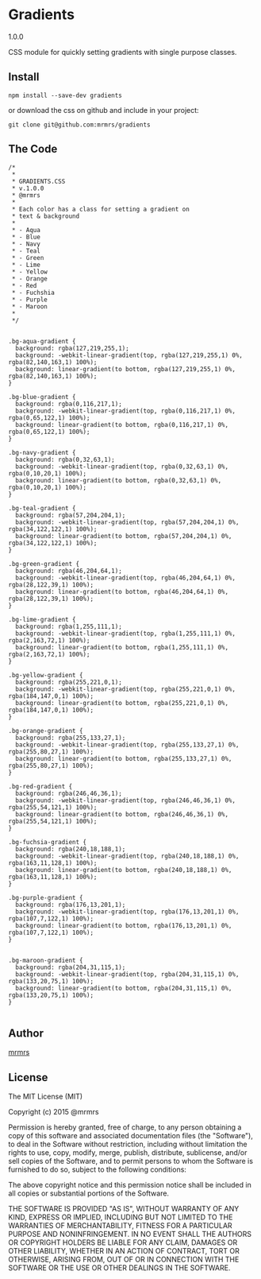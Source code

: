 # Gradients

1.0.0

CSS module for quickly setting gradients with single purpose classes.

## Install
```
npm install --save-dev gradients
```

or download the css on github and include in your project:

```
git clone git@github.com:mrmrs/gradients
```

## The Code
```
/*
 *
 * GRADIENTS.CSS
 * v.1.0.0
 * @mrmrs
 *
 * Each color has a class for setting a gradient on
 * text & background
 *
 * - Aqua
 * - Blue
 * - Navy
 * - Teal
 * - Green
 * - Lime
 * - Yellow
 * - Orange
 * - Red
 * - Fuchshia
 * - Purple
 * - Maroon
 *
 */


.bg-aqua-gradient {
  background: rgba(127,219,255,1);
  background: -webkit-linear-gradient(top, rgba(127,219,255,1) 0%, rgba(82,140,163,1) 100%);
  background: linear-gradient(to bottom, rgba(127,219,255,1) 0%, rgba(82,140,163,1) 100%);
}

.bg-blue-gradient {
  background: rgba(0,116,217,1);
  background: -webkit-linear-gradient(top, rgba(0,116,217,1) 0%, rgba(0,65,122,1) 100%);
  background: linear-gradient(to bottom, rgba(0,116,217,1) 0%, rgba(0,65,122,1) 100%);
}

.bg-navy-gradient {
  background: rgba(0,32,63,1);
  background: -webkit-linear-gradient(top, rgba(0,32,63,1) 0%, rgba(0,10,20,1) 100%);
  background: linear-gradient(to bottom, rgba(0,32,63,1) 0%, rgba(0,10,20,1) 100%);
}

.bg-teal-gradient {
  background: rgba(57,204,204,1);
  background: -webkit-linear-gradient(top, rgba(57,204,204,1) 0%, rgba(34,122,122,1) 100%);
  background: linear-gradient(to bottom, rgba(57,204,204,1) 0%, rgba(34,122,122,1) 100%);
}

.bg-green-gradient {
  background: rgba(46,204,64,1);
  background: -webkit-linear-gradient(top, rgba(46,204,64,1) 0%, rgba(28,122,39,1) 100%);
  background: linear-gradient(to bottom, rgba(46,204,64,1) 0%, rgba(28,122,39,1) 100%);
}

.bg-lime-gradient {
  background: rgba(1,255,111,1);
  background: -webkit-linear-gradient(top, rgba(1,255,111,1) 0%, rgba(2,163,72,1) 100%);
  background: linear-gradient(to bottom, rgba(1,255,111,1) 0%, rgba(2,163,72,1) 100%);
}

.bg-yellow-gradient {
  background: rgba(255,221,0,1);
  background: -webkit-linear-gradient(top, rgba(255,221,0,1) 0%, rgba(184,147,0,1) 100%);
  background: linear-gradient(to bottom, rgba(255,221,0,1) 0%, rgba(184,147,0,1) 100%);
}

.bg-orange-gradient {
  background: rgba(255,133,27,1);
  background: -webkit-linear-gradient(top, rgba(255,133,27,1) 0%, rgba(255,80,27,1) 100%);
  background: linear-gradient(to bottom, rgba(255,133,27,1) 0%, rgba(255,80,27,1) 100%);
}

.bg-red-gradient {
  background: rgba(246,46,36,1);
  background: -webkit-linear-gradient(top, rgba(246,46,36,1) 0%, rgba(255,54,121,1) 100%);
  background: linear-gradient(to bottom, rgba(246,46,36,1) 0%, rgba(255,54,121,1) 100%);
}

.bg-fuchsia-gradient {
  background: rgba(240,18,188,1);
  background: -webkit-linear-gradient(top, rgba(240,18,188,1) 0%, rgba(163,11,128,1) 100%);
  background: linear-gradient(to bottom, rgba(240,18,188,1) 0%, rgba(163,11,128,1) 100%);
}

.bg-purple-gradient {
  background: rgba(176,13,201,1);
  background: -webkit-linear-gradient(top, rgba(176,13,201,1) 0%, rgba(107,7,122,1) 100%);
  background: linear-gradient(to bottom, rgba(176,13,201,1) 0%, rgba(107,7,122,1) 100%);
}


.bg-maroon-gradient {
  background: rgba(204,31,115,1);
  background: -webkit-linear-gradient(top, rgba(204,31,115,1) 0%, rgba(133,20,75,1) 100%);
  background: linear-gradient(to bottom, rgba(204,31,115,1) 0%, rgba(133,20,75,1) 100%);
}


```

## Author

[mrmrs](http://mrmrs.io)

## License

The MIT License (MIT)

Copyright (c) 2015 @mrmrs

Permission is hereby granted, free of charge, to any person obtaining a copy
of this software and associated documentation files (the "Software"), to deal
in the Software without restriction, including without limitation the rights
to use, copy, modify, merge, publish, distribute, sublicense, and/or sell
copies of the Software, and to permit persons to whom the Software is
furnished to do so, subject to the following conditions:

The above copyright notice and this permission notice shall be included in
all copies or substantial portions of the Software.

THE SOFTWARE IS PROVIDED "AS IS", WITHOUT WARRANTY OF ANY KIND, EXPRESS OR
IMPLIED, INCLUDING BUT NOT LIMITED TO THE WARRANTIES OF MERCHANTABILITY,
FITNESS FOR A PARTICULAR PURPOSE AND NONINFRINGEMENT. IN NO EVENT SHALL THE
AUTHORS OR COPYRIGHT HOLDERS BE LIABLE FOR ANY CLAIM, DAMAGES OR OTHER
LIABILITY, WHETHER IN AN ACTION OF CONTRACT, TORT OR OTHERWISE, ARISING FROM,
OUT OF OR IN CONNECTION WITH THE SOFTWARE OR THE USE OR OTHER DEALINGS IN
THE SOFTWARE.

